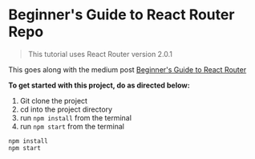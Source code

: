 # Beginner's Guide to React Router Repo

> This tutorial uses React Router version 2.0.1

This goes along with the medium post [Beginner's Guide to React Router](https://medium.com/p/53094349669/)

**To get started with this project, do as directed below:**

1. Git clone the project
2. cd into the project directory
3. run `npm install` from the terminal
4. run `npm start` from the terminal

```
npm install
npm start
```
